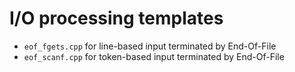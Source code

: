 # I/O processing templates

-	`eof_fgets.cpp` for line-based input terminated by End-Of-File
-	`eof_scanf.cpp` for token-based input terminated by End-Of-File

